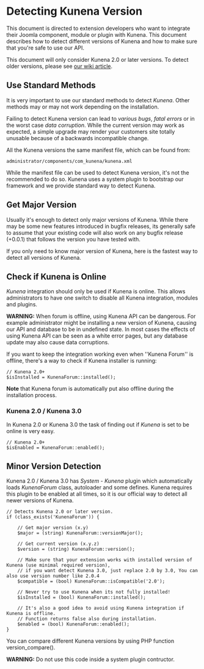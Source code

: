 # Detecting Kunena Version

This document is directed to extension developers who want to integrate their Joomla component, module or plugin with
Kunena. This document describes how to detect different versions of Kunena and how to make sure that you're safe to use
our API.

This document will only consider Kunena 2.0 or later versions. To detect older versions, please see
[our wiki article](https://www.kunena.org/docs/Detecting_Kunena_Version).

## Use Standard Methods

It is very important to use our standard methods to detect *Kunena*. Other methods may or may not work depending on the
installation.

Failing to detect Kunena version can lead to *various bugs*, *fatal errors* or in the worst case *data corruption*.
While the current version may work as expected, a simple upgrade may render your customers site totally unusable
because of a backwards incompatible change.

All the Kunena versions the same manifest file, which can be found from:

    administrator/components/com_kunena/kunena.xml

While the manifest file can be used to detect Kunena version, it's not the recommended to do so. Kunena uses
a system plugin to bootstrap our framework and we provide standard way to detect Kunena.

## Get Major Version

Usually it's enough to detect only major versions of Kunena. While there may be some new features introduced in
bugfix releases, its generally safe to assume that your existing code will also work on any bugfix release
(+0.0.1) that follows the version you have tested with.

If you only need to know major version of Kunena, here is the fastest way to detect all versions of Kunena.

## Check if Kunena is Online

*Kunena* integration should only be used if Kunena is online. This allows administrators to have one switch to
disable all Kunena integration, modules and plugins.

**WARNING:** When forum is offline, using Kunena API can be dangerous. For example administrator might be installing
a new version of Kunena, causing our API and database to be in undefined state. In most cases the effects of using
Kunena API can be seen as a white error pages, but any database update may also cause data corruptions.

If you want to keep the integration working even when ''Kunena Forum'' is offline, there's a way to check if Kunena
installer is running:

    // Kunena 2.0+
    $isInstalled = KunenaForum::installed();

**Note** that Kunena forum is automatically put also offline during the installation process.

### Kunena 2.0 / Kunena 3.0

In Kunena 2.0 or Kunena 3.0 the task of finding out if *Kunena* is set to be online is very easy.

    // Kunena 2.0+
    $isEnabled = KunenaForum::enabled();

## Minor Version Detection

Kunena 2.0 / Kunena 3.0 has *System - Kunena* plugin which automatically loads *KunenaForum* class, autoloader and
some defines. Kunena requires this plugin to be enabled at all times, so it is our official way to detect all newer
versions of Kunena.

    // Detects Kunena 2.0 or later version.
    if (class_exists('KunenaForum')) {

        // Get major version (x.y)
        $major = (string) KunenaForum::versionMajor();

        // Get current version (x.y.z)
        $version = (string) KunenaForum::version();

        // Make sure that your extension works with installed version of Kunena (use minimal required version),
        // if you want detect Kunena 3.0, just replace 2.0 by 3.0, You can also use version number like 2.0.4
        $compatible = (bool) KunenaForum::isCompatible('2.0');

        // Never try to use Kunena when its not fully installed!
        $isInstalled = (bool) KunenaForum::installed();

        // It's also a good idea to avoid using Kunena integration if Kunena is offline.
        // Function returns false also during installation.
        $enabled = (bool) KunenaForum::enabled();
    }

You can compare different Kunena versions by using PHP function version_compare().

**WARNING:** Do not use this code inside a system plugin contructor.
